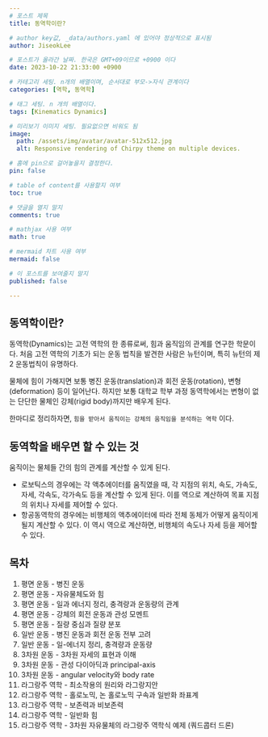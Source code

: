 ```yaml
---
# 포스트 제목
title: 동역학이란?

# author key값, _data/authors.yaml 에 있어야 정상적으로 표시됨
author: JiseokLee

# 포스트가 올라간 날짜. 한국은 GMT+09이므로 +0900 이다
date: 2023-10-22 21:33:00 +0900 

# 카테고리 세팅. n개의 배열이며, 순서대로 부모->자식 관계이다
categories: [역학, 동역학]

# 태그 세팅. n 개의 배열이다.
tags: [Kinematics Dynamics]

# 미리보기 이미지 세팅. 필요없으면 비워도 됨
image:
  path: /assets/img/avatar/avatar-512x512.jpg
  alt: Responsive rendering of Chirpy theme on multiple devices.

# 홈에 pin으로 걸어놓을지 결정한다.
pin: false

# table of content를 사용할지 여부
toc: true

# 댓글을 열지 말지
comments: true

# mathjax 사용 여부
math: true

# mermaid 차트 사용 여부
mermaid: false

# 이 포스트를 보여줄지 말지
published: false

---
```


## 동역학이란?

동역학(Dynamics)는 고전 역학의 한 종류로써, 힘과 움직임의 관계를 연구한 학문이다. 처음 고전 역학의 기초가 되는 운동 법칙을 발견한 사람은 뉴턴이며, 특히 뉴턴의 제2 운동법칙이 유명하다. 

물체에 힘이 가해지면 보통 병진 운동(translation)과 회전 운동(rotation), 변형(deformation) 등이 일어난다. 하지만 보통 대학교 학부 과정 동역학에서는 변형이 없는 단단한 물체인 강체(rigid body)까지만 배우게 된다. 

한마디로 정리하자면, `힘을 받아서 움직이는 강체의 움직임을 분석하는 역학` 이다.


## 동역학을 배우면 할 수 있는 것

움직이는 물체들 간의 힘의 관계를 계산할 수 있게 된다. 

- 로보틱스의 경우에는 각 액추에이터를 움직였을 때, 각 지점의 위치, 속도, 가속도, 자세, 각속도, 각가속도 등을 계산할 수 있게 된다. 이를 역으로 계산하여 목표 지점의 위치나 자세를 제어할 수 있다.
- 항공동역학의 경우에는 비행체의 액추에이터에 따라 전체 동체가 어떻게 움직이게 될지 계산할 수 있다. 이 역시 역으로 계산하면, 비행체의 속도나 자세 등을 제어할 수 있다.


## 목차
1. 평면 운동 - 병진 운동
2. 평면 운동 - 자유물체도와 힘
3. 평면 운동 - 일과 에너지 정리, 충격량과 운동량의 관계
4. 평면 운동 - 강체의 회전 운동과 관성 모멘트
5. 평면 운동 - 질량 중심과 질량 분포
6. 일반 운동 - 병진 운동과 회전 운동 전부 고려
7. 일반 운동 - 일-에너지 정리, 충격량과 운동량
8. 3차원 운동 - 3차원 자세의 표현과 이해
9. 3차원 운동 - 관성 다이아딕과 principal-axis
10. 3차원 운동 - angular velocity와 body rate 
11. 라그랑주 역학 - 최소작용의 원리와 라그랑지안
12. 라그랑주 역학 - 홀로노믹, 논 홀로노믹 구속과 일반화 좌표계
13. 라그랑주 역학 - 보존력과 비보존력
14. 라그랑주 역학 - 일반화 힘
15. 라그랑주 역학 - 3차원 자유물체의 라그랑주 역학식 예제 (쿼드콥터 드론)

